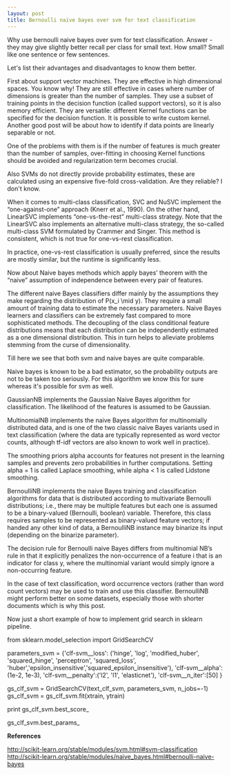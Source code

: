```yaml
---
layout: post
title: Bernoulli naive bayes over svm for text classification
---
```


Why use bernoulli naive bayes over svm for text classification. Answer - they may give slightly better recall per class for small text. How small? Small like one sentence or few sentences. 

Let's list their advantages and disadvantages to know them better.

First about support vector machines. They are effective in high dimensional spaces. You know why! They are still effective in cases where number of dimensions is greater than the number of samples. They use a subset of training points in the decision function (called support vectors), so it is also memory efficient. They are versatile: different Kernel functions can be specified for the decision function. It is possible to write custom kernel. Another good post will be about how to identify if data points are linearly separable or not.

One of the problems with them is if the number of features is much greater than the number of samples, over-fitting in choosing Kernel functions should be avoided and regularization term becomes crucial.

Also SVMs do not directly provide probability estimates, these are calculated using an expensive five-fold cross-validation. Are they reliable? I don't know.

When it comes to multi-class classification, SVC and NuSVC implement the “one-against-one” approach (Knerr et al., 1990). On the other hand, LinearSVC implements “one-vs-the-rest” multi-class strategy. Note that the LinearSVC also implements an alternative multi-class strategy, the so-called multi-class SVM formulated by Crammer and Singer. This method is consistent, which is not true for one-vs-rest classification. 

In practice, one-vs-rest classification is usually preferred, since the results are mostly similar, but the runtime is significantly less.

Now about Naive bayes methods which apply bayes’ theorem with the “naive” assumption of independence between every pair of features.

The different naive Bayes classifiers differ mainly by the assumptions they make regarding the distribution of P(x_i \mid y).
They require a small amount of training data to estimate the necessary parameters.
Naive Bayes learners and classifiers can be extremely fast compared to more sophisticated methods. The decoupling of the class conditional feature distributions means that each distribution can be independently estimated as a one dimensional distribution. This in turn helps to alleviate problems stemming from the curse of dimensionality.

Till here we see that both svm and naive bayes are quite comparable.

Naive bayes is known to be a bad estimator, so the probability outputs are not to be taken too seriously. For this algorithm we know this for sure whereas it's possible for svm as well.

GaussianNB implements the Gaussian Naive Bayes algorithm for classification. The likelihood of the features is assumed to be Gaussian.

MultinomialNB implements the naive Bayes algorithm for multinomially distributed data, and is one of the two classic naive Bayes variants used in text classification (where the data are typically represented as word vector counts, although tf-idf vectors are also known to work well in practice). 

The smoothing priors alpha accounts for features not present in the learning samples and prevents zero probabilities in further computations. Setting alpha = 1 is called Laplace smoothing, while alpha < 1 is called Lidstone smoothing.

BernoulliNB implements the naive Bayes training and classification algorithms for data that is distributed according to multivariate Bernoulli distributions; i.e., there may be multiple features but each one is assumed to be a binary-valued (Bernoulli, boolean) variable. Therefore, this class requires samples to be represented as binary-valued feature vectors; if handed any other kind of data, a BernoulliNB instance may binarize its input (depending on the binarize parameter).

The decision rule for Bernoulli naive Bayes differs from multinomial NB’s rule in that it explicitly penalizes the non-occurrence of a feature i that is an indicator for class y, where the multinomial variant would simply ignore a non-occurring feature.

In the case of text classification, word occurrence vectors (rather than word count vectors) may be used to train and use this classifier. BernoulliNB might perform better on some datasets, especially those with shorter documents which is why this post.

Now just a short example of how to implement grid search in sklearn pipeline.


from sklearn.model_selection import GridSearchCV

parameters_svm = {'clf-svm__loss': ('hinge', 'log', 'modified_huber', 'squared_hinge', 'perceptron', 'squared_loss',                        
'huber','epsilon_insensitive','squared_epsilon_insensitive'),
                  'clf-svm__alpha': (1e-2, 1e-3), 
                  'clf-svm__penalty':('l2', 'l1', 'elasticnet'),
                  'clf-svm__n_iter':[50] }

gs_clf_svm = GridSearchCV(text_clf_svm, parameters_svm, n_jobs=-1)
gs_clf_svm = gs_clf_svm.fit(xtrain, ytrain)

print gs_clf_svm.best_score_

gs_clf_svm.best_params_



__References__

http://scikit-learn.org/stable/modules/svm.html#svm-classification
http://scikit-learn.org/stable/modules/naive_bayes.html#bernoulli-naive-bayes



